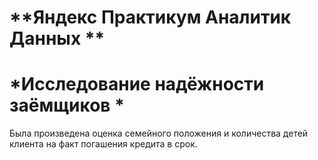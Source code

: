 #  **Яндекс Практикум Аналитик Данных **
#  *Исследование надёжности заёмщиков *
Была произведена оценка семейного положения и количества детей клиента на факт погашения кредита в срок.

